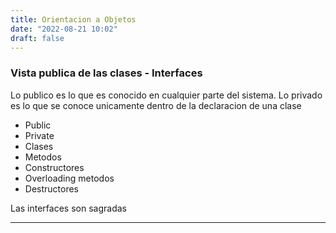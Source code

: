 ```yaml
---
title: Orientacion a Objetos
date: "2022-08-21 10:02"
draft: false
---
```

### Vista publica de las clases - Interfaces
Lo publico es lo que es conocido en cualquier parte del sistema. Lo privado es lo que se conoce unicamente dentro de la declaracion de una clase
- Public
- Private
- Clases
- Metodos
- Constructores
- Overloading metodos
- Destructores

Las interfaces son sagradas
___